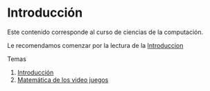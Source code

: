 # Introducción

Este contenido corresponde al curso de ciencias de la computación.

Le recomendamos comenzar por la lectura de la [Introduccion](Ciencia_de_la_Computacion.md)

Temas

1. [Introducción]((Ciencia_de_la_Computacion.md))
1. [Matemática de los video juegos](Matematica_Juegos.md)
